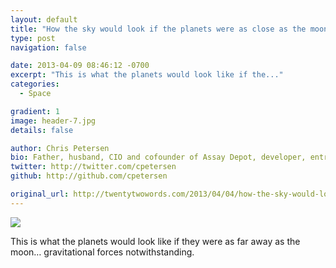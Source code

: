 ```yaml
---
layout: default
title: "How the sky would look if the planets were as close as the moon"
type: post
navigation: false

date: 2013-04-09 08:46:12 -0700
excerpt: "This is what the planets would look like if the..."
categories:
  - Space

gradient: 1
image: header-7.jpg
details: false

author: Chris Petersen
bio: Father, husband, CIO and cofounder of Assay Depot, developer, entrepreneur and technologist.
twitter: http://twitter.com/cpetersen
github: http://github.com/cpetersen

original_url: http://twentytwowords.com/2013/04/04/how-the-sky-would-look-if-the-planets-were-as-close-as-the-moon-8-pictures/
---
```



  ![](/attachments/d18332db041bbf3b6d5d037bad4c8a2e/image.png) 

 This is what the planets would look like if they were as far away as the moon… gravitational forces notwithstanding.


